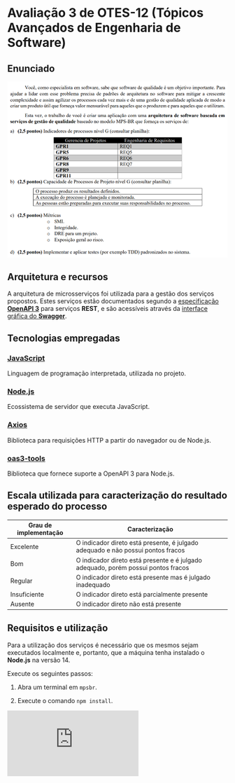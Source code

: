 # Avaliação 3 de OTES-12 (Tópicos Avançados de Engenharia de Software)

## Enunciado

![enunciado](README-img/enunciado.png)

## Arquitetura e recursos

A arquitetura de microsserviços foi utilizada para a gestão dos serviços propostos. Estes serviços estão documentados segundo a [especificação **OpenAPI 3**](https://swagger.io/specification/) para serviços **REST**, e são acessíveis através da [interface gráfica do **Swagger**](https://swagger.io/tools/swagger-ui/).

## Tecnologias empregadas

### [JavaScript](https://developer.mozilla.org/pt-BR/docs/Web/JavaScript)

Linguagem de programação interpretada, utilizada no projeto.

### [Node.js](https://nodejs.org/en/about/)

Ecossistema de servidor que executa JavaScript.

### [Axios](https://github.com/axios/axios)

Biblioteca para requisições HTTP a partir do navegador ou de Node.js.

### [oas3-tools](https://www.npmjs.com/package/oas3-tools)

Biblioteca que fornece suporte a OpenAPI 3 para Node.js.

## Escala utilizada para caracterização do resultado esperado do processo

|Grau de implementação|Caracterização|
|-|-|
|Excelente|O indicador direto está presente, é julgado adequado e não possui pontos fracos|
|Bom|O indicador direto está presente e é julgado adequado, porém possui pontos fracos|
|Regular|O indicador direto está presente mas é julgado inadequado|
|Insuficiente|O indicador direto está parcialmente presente|
|Ausente|O indicador direto não está presente|

## Requisitos e utilização

Para a utilização dos serviços é necessário que os mesmos sejam executados localmente e, portanto, que a máquina tenha instalado o **Node.js** na versão 14.

Execute os seguintes passos:

1. Abra um terminal em `mpsbr`.

2. Execute o comando `npm install`.

![\Large {\color{Blue} x=\frac{-b\pm\sqrt{b^2-4ac}}{2a}}](https://latex.codecogs.com/svg.latex?x%3D%5Cfrac%7B-b%5Cpm%5Csqrt%7Bb%5E2-4ac%7D%7D%7B2a%7D)
